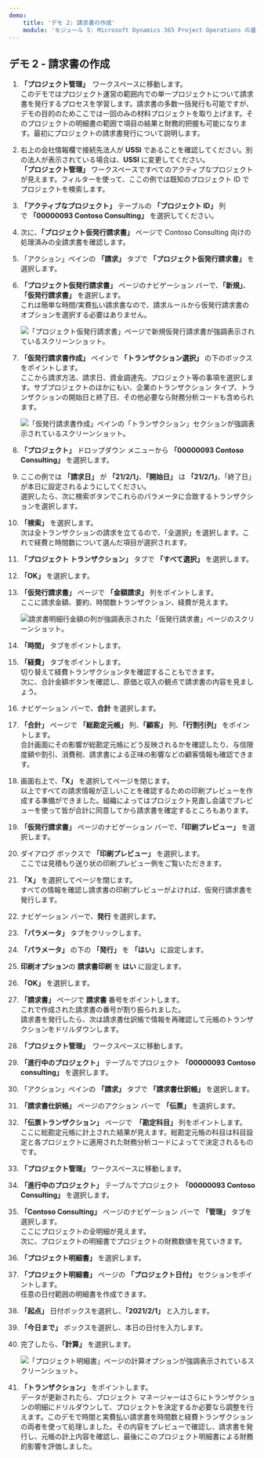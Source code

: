 ```yaml
---
demo:
    title: 'デモ 2: 請求書の作成'
    module: 'モジュール 5: Microsoft Dynamics 365 Project Operations の基礎を学ぶ'
---
```


## デモ 2 - 請求書の作成

1. **「プロジェクト管理」**　ワークスペースに移動します。  
    このデモではプロジェクト運営の範囲内での単一プロジェクトについて請求書を発行するプロセスを学習します。請求書の多数一括発行も可能ですが、デモの目的のためここでは一回のみの材料プロジェクトを取り上げます。そのプロジェクトの明細書の範囲で項目の結果と財務的把握も可能になります。最初にプロジェクトの請求書発行について説明します。 

1. 右上の会社情報欄で接続先法人が **USSI** であることを確認してください。別の法人が表示されている場合は、**USSI** に変更してください。  
    **「プロジェクト管理」** ワークスペースですべてのアクティブなプロジェクトが見えます。フィルターを使って、ここの例では既知のプロジェクト ID でプロジェクトを検索します。 

1. **「アクティブなプロジェクト」** テーブルの **「プロジェクト ID」** 列で **「00000093 Contoso Consulting」** を選択してください。  

1. 次に、**「プロジェクト仮発行請求書」** ページで Contoso Consulting 向けの処理済みの全請求書を確認します。 

1. 「アクション」ペインの **「請求」** タブで **「プロジェクト仮発行請求書」** を選択します。 

1. **「プロジェクト仮発行請求書」** ページのナビゲーション バーで、**「新規」**、**「仮発行請求書」** を選択します。  
    これは簡単な時間/実費払い請求書なので、請求ルールから仮発行請求書のオプションを選択する必要はありません。 

    ![「プロジェクト仮発行請求書」ページで新規仮発行請求書が強調表示されているスクリーンショット。](./media/projops_invoice_1_new_invoice_proposal.png)

1. **「仮発行請求書作成」** ペインで **「トランザクション選択」** の下のボックスをポイントします。  
    ここから請求方法、請求日、資金調達先、プロジェクト等の事項を選択します。サブプロジェクトのほかにもい、企業のトランザクション タイプ、トランザクションの開始日と終了日、その他必要なら財務分析コードも含められます。 

    ![「仮発行請求書作成」ペインの「トランザクション」セクションが強調表示されているスクリーンショット。](./media/projops_invoice_2_select_transactions.png)

1. **「プロジェクト」** ドロップダウン メニューから **「00000093 Contoso Consulting」** を選択します。 

1. ここの例では **「請求日」** が **「21/2/1」**、**「開始日」** は **「21/2/1」**、「終了日」が本日に設定されるようにしてください。  
    選択したら、次に検索ボタンでこれらのパラメータに合致するトランザクションを選択します。

1. **「検索」** を選択します。  
    次は全トランザクションの請求を立てるので、「全選択」を選択します。これで経費と時間数について選んだ項目が選択されます。

1. **「プロジェクト トランザクション」** タブで **「すべて選択」** を選択します。

1. **「OK」** を選択します。 

1. **「仮発行請求書」** ページで **「金額請求」** 列をポイントします。  
    ここに請求金額、要約、時間数トランザクション、経費が見えます。

    ![請求書明細行金額の列が強調表示された「仮発行請求書」ページのスクリーンショット。](./media/projops_invoice_3_invoice_line_amount_column.png)

1. **「時間」** タブをポイントします。 

1. **「経費」** タブをポイントします。  
    切り替えて経費トランザクションタを確認することもできます。  
次に、合計金額ボタンを確認し、原価と収入の観点で請求書の内容を見ましょう。

1. ナビゲーション バーで、**合計** を選択します。

1. **「合計」** ページで **「総勘定元帳」** 列、**「顧客」** 列、**「行割引列」** をポイントします。  
    合計画面にその影響が総勘定元帳にどう反映されるかを確認したり、与信限度額や割引、消費税、請求書による正味の影響などの顧客情報も確認できます。 

1. 画面右上で、**「X」** を選択してページを閉じます。  
    以上ですべての請求情報が正しいことを確認するための印刷プレビューを作成する準備ができました。組織によってはプロジェクト見直し会議でプレビューを使って皆が合計に同意してから請求書を確定するところもあります。 

1. **「仮発行請求書」** ページのナビゲーション バーで、**「印刷プレビュー」** を選択します。 

1. ダイアログ ボックスで **「印刷プレビュー」** を選択します。  
    ここでは見積もり送り状の印刷プレビュー例をご覧いただきます。 

1. **「X」** を選択してページを閉じます。  
    すべての情報を確認し請求書の印刷プレビューがよければ、仮発行請求書を発行します。

1. ナビゲーション バーで、**発行** を選択します。

1. **「パラメータ」** タブをクリックします。

1. **「パラメータ」** の下の **「発行」** を **「はい」** に設定します。

1. **印刷オプション**の **請求書印刷** を **はい** に設定します。

1. **「OK」** を選択します。

1. **「請求書」** ページで **請求書** 番号をポイントします。  
    これで作成された請求書の番号が割り振られました。  
    請求書を発行したら、次は請求書仕訳帳で情報を再確認して元帳のトランザクションをドリルダウンします。

1. **「プロジェクト管理」**　ワークスペースに移動します。

1. **「進行中のプロジェクト」** テーブルでプロジェクト **「00000093** **Contoso consulting」** を選択します。

1. 「アクション」ペインの **「請求」** タブで **「請求書仕訳帳」** を選択します。

1. **「請求書仕訳帳」** ページのアクション バーで **「伝票」** を選択します。

1. **「伝票トランザクション」** ページで　**「勘定科目」** 列をポイントします。  
    ここに総勘定元帳に計上された結果が見えます。総勘定元帳の科目は科目設定と各プロジェクトに適用された財務分析コードによってで決定されるものです。

1. **「プロジェクト管理」** ワークスペースに移動します。 

1. **「進行中のプロジェクト」** テーブルでプロジェクト **「00000093 Contoso Consulting」** を選択します。

1. **「Contoso Consulting」** ページのナビゲーション バーで **「管理」** タブを選択します。  
    ここにプロジェクトの全明細が見えます。  
    次に、プロジェクトの明細書でプロジェクトの財務数値を見ていきます。

1. **「プロジェクト明細書」** を選択します。

1. **「プロジェクト明細書」** ページの **「プロジェクト日付」** セクションをポイントします。  
任意の日付範囲の明細書を作成できます。

1. **「起点」** 日付ボックスを選択し、**「2021/2/1」** と入力します。

1. **「今日まで」** ボックスを選択し、本日の日付を入力します。

1. 完了したら、**「計算」** を選択します。

    ![「プロジェクト明細書」ページの計算オプションが強調表示されているスクリーンショット。](./media/projops_invoice_4_calculate.png)

1. **「トランザクション」** をポイントします。  
    データが更新されたら、プロジェクト マネージャーはさらにトランザクションの明細にドリルダウンして、プロジェクトを決定するか必要なら調整を行えます。このデモで時間と実費払い請求書を時間数と経費トランザクションの両者を使って処理しました。その内容をプレビューで確認し、請求書を発行し、元帳の計上内容を確認し、最後にこのプロジェクト明細書による財務的影響を評価しました。
